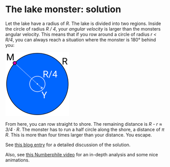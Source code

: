 # The lake monster: solution

Let the lake have a radius of *R*. The lake is divided into two regions. Inside
the circle of radius *R / 4*, your *angular velocity* is larger than the
monsters angular velocity. This means that if you row around a circle of radius
*r < R/4*, you can always reach a situation where the monster is 180° behind
you:

![Starting point for your escape](solution.png)

From here, you can row straight to shore. The remaining distance is *R - r ≈
3/4 · R*. The monster has to run a half circle along the shore, a distance of
*π R*. This is more than four times larger than your distance. You escape.


See [this blog entry](http://datagenetics.com/blog/october12013/index.html) for
a detailed discussion of the solution.

Also, see [this Numberphile video](https://www.youtube.com/watch?v=vF_-ob9vseM)
for an in-depth analysis and some nice animations.
